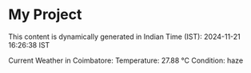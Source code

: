 # My Project

This content is dynamically generated in Indian Time (IST): 2024-11-21 16:26:38 IST


Current Weather in Coimbatore:
Temperature: 27.88 °C
Condition: haze

